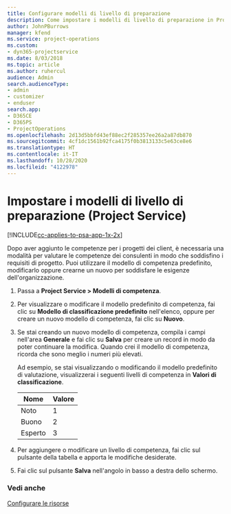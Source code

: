 ```yaml
---
title: Configurare modelli di livello di preparazione
description: Come impostare i modelli di livello di preparazione in Project Service
author: JohnPBurrows
manager: kfend
ms.service: project-operations
ms.custom:
- dyn365-projectservice
ms.date: 8/03/2018
ms.topic: article
ms.author: ruhercul
audience: Admin
search.audienceType:
- admin
- customizer
- enduser
search.app:
- D365CE
- D365PS
- ProjectOperations
ms.openlocfilehash: 2d13d5bbfd43ef88ec2f285357ee26a2a87db870
ms.sourcegitcommit: 4cf1dc1561b92fca4175f0b3813133c5e63ce8e6
ms.translationtype: HT
ms.contentlocale: it-IT
ms.lasthandoff: 10/28/2020
ms.locfileid: "4122978"
---
```

# <a name="set-up-proficiency-models-project-service"></a>Impostare i modelli di livello di preparazione (Project Service)

[!INCLUDE[cc-applies-to-psa-app-1x-2x](../includes/cc-applies-to-psa-app-1x-2x.md)]

Dopo aver aggiunto le competenze per i progetti dei client, è necessaria una modalità per valutare le competenze dei consulenti in modo che soddisfino i requisiti di progetto. Puoi utilizzare il modello di competenza predefinito, modificarlo oppure crearne un nuovo per soddisfare le esigenze dell'organizzazione.  
  
1.  Passa a **Project Service > Modelli di competenza**.  
  
2.  Per visualizzare o modificare il modello predefinito di competenza, fai clic su **Modello di classificazione predefinito** nell'elenco, oppure per creare un nuovo modello di competenza, fai clic su **Nuovo**.  
  
3.  Se stai creando un nuovo modello di competenza, compila i campi nell'area **Generale** e fai clic su **Salva** per creare un record in modo da poter continuare la modifica. Quando crei il modello di competenza, ricorda che sono meglio i numeri più elevati.  
  
     Ad esempio, se stai visualizzando o modificando il modello predefinito di valutazione, visualizzerai i seguenti livelli di competenza in **Valori di classificazione**.  
  
    |Nome|Valore|  
    |----------|-----------|  
    |Noto|1|  
    |Buono|2|  
    |Esperto|3|  
  
4.  Per aggiungere o modificare un livello di competenza, fai clic sul pulsante della tabella e apporta le modifiche desiderate.  
  
5.  Fai clic sul pulsante **Salva** nell'angolo in basso a destra dello schermo.  
  
### <a name="see-also"></a>Vedi anche  
 [Configurare le risorse](../psa/set-up-resources.md)

